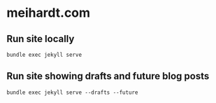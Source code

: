 # meihardt.com

## Run site locally

`bundle exec jekyll serve`

## Run site showing drafts and future blog posts

`bundle exec jekyll serve --drafts --future`
